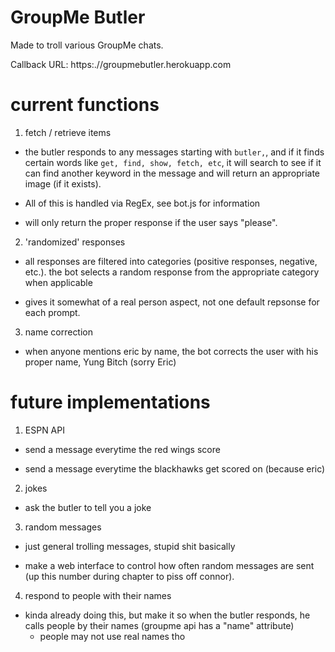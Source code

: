 # GroupMe Butler

Made to troll various GroupMe chats.

Callback URL: https:.//groupmebutler.herokuapp.com

# current functions

1. fetch / retrieve items

  - the butler responds to any messages starting with `butler,`, and
    if it finds certain words like `get, find, show, fetch, etc`, it will
    search to see if it can find another keyword in the message and will
    return an appropriate image (if it exists). 
  
  - All of this is handled via RegEx, see bot.js for information
  
  - will only return the proper response if the user says "please".

2. 'randomized' responses

  - all responses are filtered into categories (positive responses, negative, etc.).
    the bot selects a random response from the appropriate category when
    applicable

  - gives it somewhat of a real person aspect, not one default repsonse
    for each prompt.

3. name correction

  - when anyone mentions eric by name, the bot corrects the user with
    his proper name, Yung Bitch (sorry Eric)


# future implementations

1. ESPN API
  
  - send a message everytime the red wings score

  - send a message everytime the blackhawks get scored on (because eric)


2. jokes

  - ask the butler to tell you a joke

3. random messages

  - just general trolling messages, stupid shit basically

  - make a web interface to control how often random messages are sent
    (up this number during chapter to piss off connor).

4. respond to people with their names
  
  - kinda already doing this, but make it so when the butler responds,
    he calls people by their names (groupme api has a "name" attribute)
      - people may not use real names tho

